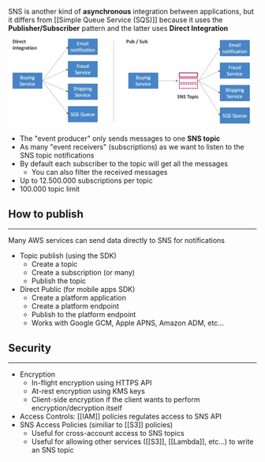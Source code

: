 SNS is another kind of __asynchronous__ integration between applications, but it differs from [[Simple Queue Service (SQS)]] because it uses the __Publisher/Subscriber__ pattern and the latter uses __Direct Integration__
![dir_integration_pub_sub.png](./Images/dir_integration_pub_sub.png)
- The "event producer" only sends messages to one __SNS topic__
- As many "event receivers" (subscriptions) as we want to listen to the SNS topic notifications
- By default each subscriber to the topic will get all the messages
	- You can also filter the received messages
- Up to 12.500.000 subscriptions per topic
- 100.000 topic limit

## How to publish
---
Many AWS services can send data directly to SNS for notifications
- Topic publish (using the SDK)
	- Create a topic
	- Create a subscription (or many)
	- Publish the topic
- Direct Public (for mobile apps SDK)
	- Create a platform application
	- Create a platform endpoint
	- Publish to the platform endpoint
	- Works with Google GCM, Apple APNS, Amazon ADM, etc...

## Security
---
- Encryption
	- In-flight encryption using HTTPS API
	- At-rest encryption using KMS keys
	- Client-side encryption if the client wants to perform encryption/decryption itself
- Access Controls: [[IAM]] policies regulates access to SNS API
- SNS Access Policies (similiar to [[S3]] policies)
	- Useful for cross-account access to SNS topics
	- Useful for allowing other services ([[S3]], [[Lambda]], etc...) to write an SNS topic
